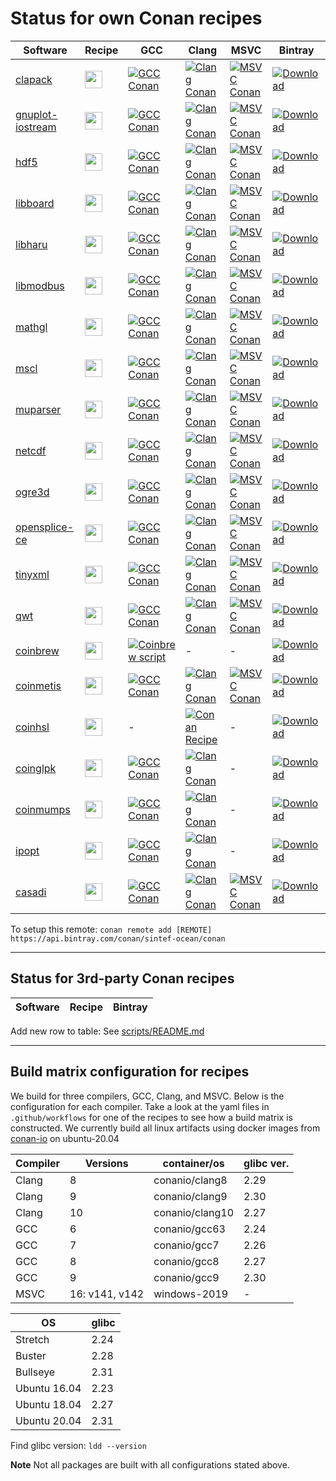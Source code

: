 # Status for own Conan recipes

Software | Recipe | GCC | Clang | MSVC | Bintray
---|---|---|---|---|---
[clapack](http://www.netlib.org/clapack)|[<img src="https://github.com/favicon.ico" height="28">](https://github.com/sintef-ocean/conan-clapack)|[![GCC Conan](https://github.com/sintef-ocean/conan-clapack/workflows/GCC%20Conan/badge.svg)](https://github.com/sintef-ocean/conan-clapack/actions?query=workflow%3A"GCC+Conan")|[![Clang Conan](https://github.com/sintef-ocean/conan-clapack/workflows/Clang%20Conan/badge.svg)](https://github.com/sintef-ocean/conan-clapack/actions?query=workflow%3A"Clang+Conan")|[![MSVC Conan](https://github.com/sintef-ocean/conan-clapack/workflows/MSVC%20Conan/badge.svg)](https://github.com/sintef-ocean/conan-clapack/actions?query=workflow%3A"MSVC+Conan")|[![Download](https://api.bintray.com/packages/sintef-ocean/conan/clapack%3Asintef/images/download.svg)](https://bintray.com/sintef-ocean/conan/clapack%3Asintef/_latestVersion)
[gnuplot-iostream](https://github.com/dstahlke/gnuplot-iostream)|[<img src="https://github.com/favicon.ico" height="28">](https://github.com/sintef-ocean/conan-gnuplot-iostream)|[![GCC Conan](https://github.com/sintef-ocean/conan-gnuplot-iostream/workflows/GCC%20Conan/badge.svg)](https://github.com/sintef-ocean/conan-gnuplot-iostream/actions?query=workflow%3A"GCC+Conan")|[![Clang Conan](https://github.com/sintef-ocean/conan-gnuplot-iostream/workflows/Clang%20Conan/badge.svg)](https://github.com/sintef-ocean/conan-gnuplot-iostream/actions?query=workflow%3A"Clang+Conan")|[![MSVC Conan](https://github.com/sintef-ocean/conan-gnuplot-iostream/workflows/MSVC%20Conan/badge.svg)](https://github.com/sintef-ocean/conan-gnuplot-iostream/actions?query=workflow%3A"MSVC+Conan")|[![Download](https://api.bintray.com/packages/sintef-ocean/conan/gnuplot-iostream%3Asintef/images/download.svg)](https://bintray.com/sintef-ocean/conan/gnuplot-iostream%3Asintef/_latestVersion)
[hdf5](https://portal.hdfgroup.org/display/HDF5/HDF5)|[<img src="https://github.com/favicon.ico" height="28">](https://github.com/sintef-ocean/conan-hdf5)|[![GCC Conan](https://github.com/sintef-ocean/conan-hdf5/workflows/GCC%20Conan/badge.svg)](https://github.com/sintef-ocean/conan-hdf5/actions?query=workflow%3A"GCC+Conan")|[![Clang Conan](https://github.com/sintef-ocean/conan-hdf5/workflows/Clang%20Conan/badge.svg)](https://github.com/sintef-ocean/conan-hdf5/actions?query=workflow%3A"Clang+Conan")|[![MSVC Conan](https://github.com/sintef-ocean/conan-hdf5/workflows/MSVC%20Conan/badge.svg)](https://github.com/sintef-ocean/conan-hdf5/actions?query=workflow%3A"MSVC+Conan")|[![Download](https://api.bintray.com/packages/sintef-ocean/conan/hdf5%3Asintef/images/download.svg)](https://bintray.com/sintef-ocean/conan/hdf5%3Asintef/_latestVersion)
[libboard](https://github.com/c-koi/libboard)|[<img src="https://github.com/favicon.ico" height="28">](https://github.com/sintef-ocean/conan-libboard)|[![GCC Conan](https://github.com/sintef-ocean/conan-libboard/workflows/GCC%20Conan/badge.svg)](https://github.com/sintef-ocean/conan-libboard/actions?query=workflow%3A"GCC+Conan")|[![Clang Conan](https://github.com/sintef-ocean/conan-libboard/workflows/Clang%20Conan/badge.svg)](https://github.com/sintef-ocean/conan-libboard/actions?query=workflow%3A"Clang+Conan")|[![MSVC Conan](https://github.com/sintef-ocean/conan-libboard/workflows/MSVC%20Conan/badge.svg)](https://github.com/sintef-ocean/conan-libboard/actions?query=workflow%3A"MSVC+Conan")|[![Download](https://api.bintray.com/packages/sintef-ocean/conan/libboard%3Asintef/images/download.svg)](https://bintray.com/sintef-ocean/conan/libboard%3Asintef/_latestVersion)
[libharu](http://libharu.org)|[<img src="https://github.com/favicon.ico" height="28">](https://github.com/sintef-ocean/conan-libharu)|[![GCC Conan](https://github.com/sintef-ocean/conan-libharu/workflows/GCC%20Conan/badge.svg)](https://github.com/sintef-ocean/conan-libharu/actions?query=workflow%3A"GCC+Conan")|[![Clang Conan](https://github.com/sintef-ocean/conan-libharu/workflows/Clang%20Conan/badge.svg)](https://github.com/sintef-ocean/conan-libharu/actions?query=workflow%3A"Clang+Conan")|[![MSVC Conan](https://github.com/sintef-ocean/conan-libharu/workflows/MSVC%20Conan/badge.svg)](https://github.com/sintef-ocean/conan-libharu/actions?query=workflow%3A"MSVC+Conan")|[![Download](https://api.bintray.com/packages/sintef-ocean/conan/libharu%3Asintef/images/download.svg)](https://bintray.com/sintef-ocean/conan/libharu%3Asintef/_latestVersion)
[libmodbus](http://libmodbus.org)|[<img src="https://github.com/favicon.ico" height="28">](https://github.com/sintef-ocean/conan-libmodbus)|[![GCC Conan](https://github.com/sintef-ocean/conan-libmodbus/workflows/GCC%20Conan/badge.svg)](https://github.com/sintef-ocean/conan-libmodbus/actions?query=workflow%3A"GCC+Conan")|[![Clang Conan](https://github.com/sintef-ocean/conan-libmodbus/workflows/Clang%20Conan/badge.svg)](https://github.com/sintef-ocean/conan-libmodbus/actions?query=workflow%3A"Clang+Conan")|[![MSVC Conan](https://github.com/sintef-ocean/conan-libmodbus/workflows/MSVC%20Conan/badge.svg)](https://github.com/sintef-ocean/conan-libmodbus/actions?query=workflow%3A"MSVC+Conan")|[![Download](https://api.bintray.com/packages/sintef-ocean/conan/libmodbus%3Asintef/images/download.svg)](https://bintray.com/sintef-ocean/conan/libmodbus%3Asintef/_latestVersion)
[mathgl](http://mathgl.sourceforge.net)|[<img src="https://github.com/favicon.ico" height="28">](https://github.com/sintef-ocean/conan-mathgl)|[![GCC Conan](https://github.com/sintef-ocean/conan-mathgl/workflows/GCC%20Conan/badge.svg)](https://github.com/sintef-ocean/conan-mathgl/actions?query=workflow%3A"GCC+Conan")|[![Clang Conan](https://github.com/sintef-ocean/conan-mathgl/workflows/Clang%20Conan/badge.svg)](https://github.com/sintef-ocean/conan-mathgl/actions?query=workflow%3A"Clang+Conan")|[![MSVC Conan](https://github.com/sintef-ocean/conan-mathgl/workflows/MSVC%20Conan/badge.svg)](https://github.com/sintef-ocean/conan-mathgl/actions?query=workflow%3A"MSVC+Conan")|[![Download](https://api.bintray.com/packages/sintef-ocean/conan/mathgl%3Asintef/images/download.svg)](https://bintray.com/sintef-ocean/conan/mathgl%3Asintef/_latestVersion)
[mscl](https://github.com/LORD-MicroStrain/MSCL)|[<img src="https://github.com/favicon.ico" height="28">](https://github.com/sintef-ocean/conan-mscl)|[![GCC Conan](https://github.com/sintef-ocean/conan-mscl/workflows/GCC%20Conan/badge.svg)](https://github.com/sintef-ocean/conan-mscl/actions?query=workflow%3A"GCC+Conan")|[![Clang Conan](https://github.com/sintef-ocean/conan-mscl/workflows/Clang%20Conan/badge.svg)](https://github.com/sintef-ocean/conan-mscl/actions?query=workflow%3A"Clang+Conan")|[![MSVC Conan](https://github.com/sintef-ocean/conan-mscl/workflows/MSVC%20Conan/badge.svg)](https://github.com/sintef-ocean/conan-mscl/actions?query=workflow%3A"MSVC+Conan")|[![Download](https://api.bintray.com/packages/sintef-ocean/conan/mscl%3Asintef/images/download.svg)](https://bintray.com/sintef-ocean/conan/mscl%3Asintef/_latestVersion)
[muparser](https://beltoforion.de/en/muparser/)|[<img src="https://github.com/favicon.ico" height="28">](https://github.com/sintef-ocean/conan-muparser)|[![GCC Conan](https://github.com/sintef-ocean/conan-muparser/workflows/GCC%20Conan/badge.svg)](https://github.com/sintef-ocean/conan-muparser/actions?query=workflow%3A"GCC+Conan")|[![Clang Conan](https://github.com/sintef-ocean/conan-muparser/workflows/Clang%20Conan/badge.svg)](https://github.com/sintef-ocean/conan-muparser/actions?query=workflow%3A"Clang+Conan")|[![MSVC Conan](https://github.com/sintef-ocean/conan-muparser/workflows/MSVC%20Conan/badge.svg)](https://github.com/sintef-ocean/conan-muparser/actions?query=workflow%3A"MSVC+Conan")|[![Download](https://api.bintray.com/packages/sintef-ocean/conan/muparser%3Asintef/images/download.svg)](https://bintray.com/sintef-ocean/conan/muparser%3Asintef/_latestVersion)
[netcdf](https://github.com/Unidata/netcdf-c.git)|[<img src="https://github.com/favicon.ico" height="28">](https://github.com/sintef-ocean/conan-netcdf-c)|[![GCC Conan](https://github.com/sintef-ocean/conan-netcdf-c/workflows/GCC%20Conan/badge.svg)](https://github.com/sintef-ocean/conan-netcdf-c/actions?query=workflow%3A"GCC+Conan")|[![Clang Conan](https://github.com/sintef-ocean/conan-netcdf-c/workflows/Clang%20Conan/badge.svg)](https://github.com/sintef-ocean/conan-netcdf-c/actions?query=workflow%3A"Clang+Conan")|[![MSVC Conan](https://github.com/sintef-ocean/conan-netcdf-c/workflows/MSVC%20Conan/badge.svg)](https://github.com/sintef-ocean/conan-netcdf-c/actions?query=workflow%3A"MSVC+Conan")|[![Download](https://api.bintray.com/packages/sintef-ocean/conan/netcdf%3Asintef/images/download.svg)](https://bintray.com/sintef-ocean/conan/netcdf%3Asintef/_latestVersion)
[ogre3d](https://www.ogre3d.org/)|[<img src="https://github.com/favicon.ico" height="28">](https://github.com/sintef-ocean/conan-ogre3d)|[![GCC Conan](https://github.com/sintef-ocean/conan-ogre3d/workflows/GCC%20Conan/badge.svg)](https://github.com/sintef-ocean/conan-ogre3d/actions?query=workflow%3A"GCC+Conan")|[![Clang Conan](https://github.com/sintef-ocean/conan-ogre3d/workflows/Clang%20Conan/badge.svg)](https://github.com/sintef-ocean/conan-ogre3d/actions?query=workflow%3A"Clang+Conan")|[![MSVC Conan](https://github.com/sintef-ocean/conan-ogre3d/workflows/MSVC%20Conan/badge.svg)](https://github.com/sintef-ocean/conan-ogre3d/actions?query=workflow%3A"MSVC+Conan")|[![Download](https://api.bintray.com/packages/sintef-ocean/conan/ogre3d%3Asintef/images/download.svg)](https://bintray.com/sintef-ocean/conan/ogre3d%3Asintef/_latestVersion)
[opensplice-ce](https://github.com/ADLINK-IST/opensplice)|[<img src="https://github.com/favicon.ico" height="28">](https://github.com/sintef-ocean/conan-opensplice-ce)|[![GCC Conan](https://github.com/sintef-ocean/conan-opensplice-ce/workflows/GCC%20Conan/badge.svg)](https://github.com/sintef-ocean/conan-opensplice-ce/actions?query=workflow%3A"GCC+Conan")|[![Clang Conan](https://github.com/sintef-ocean/conan-opensplice-ce/workflows/Clang%20Conan/badge.svg)](https://github.com/sintef-ocean/conan-opensplice-ce/actions?query=workflow%3A"Clang+Conan")|[![MSVC Conan](https://github.com/sintef-ocean/conan-opensplice-ce/workflows/MSVC%20Conan/badge.svg)](https://github.com/sintef-ocean/conan-opensplice-ce/actions?query=workflow%3A"MSVC+Conan")|[![Download](https://api.bintray.com/packages/sintef-ocean/conan/opensplice-ce%3Asintef/images/download.svg)](https://bintray.com/sintef-ocean/conan/opensplice-ce%3Asintef/_latestVersion)
[tinyxml](http://www.grinninglizard.com/tinyxml)|[<img src="https://github.com/favicon.ico" height="28">](https://github.com/sintef-ocean/conan-tinyxml)|[![GCC Conan](https://github.com/sintef-ocean/conan-tinyxml/workflows/GCC%20Conan/badge.svg)](https://github.com/sintef-ocean/conan-tinyxml/actions?query=workflow%3A"GCC+Conan")|[![Clang Conan](https://github.com/sintef-ocean/conan-tinyxml/workflows/Clang%20Conan/badge.svg)](https://github.com/sintef-ocean/conan-tinyxml/actions?query=workflow%3A"Clang+Conan")|[![MSVC Conan](https://github.com/sintef-ocean/conan-tinyxml/workflows/MSVC%20Conan/badge.svg)](https://github.com/sintef-ocean/conan-tinyxml/actions?query=workflow%3A"MSVC+Conan")|[![Download](https://api.bintray.com/packages/sintef-ocean/conan/tinyxml%3Asintef/images/download.svg)](https://bintray.com/sintef-ocean/conan/tinyxml%3Asintef/_latestVersion)
[qwt](https://qwt.sourceforge.io/)|[<img src="https://github.com/favicon.ico" height="28">](https://github.com/sintef-ocean/conan-qwt)|[![GCC Conan](https://github.com/sintef-ocean/conan-qwt/workflows/GCC%20Conan/badge.svg)](https://github.com/sintef-ocean/conan-qwt/actions?query=workflow%3A"GCC+Conan")|[![Clang Conan](https://github.com/sintef-ocean/conan-qwt/workflows/Clang%20Conan/badge.svg)](https://github.com/sintef-ocean/conan-qwt/actions?query=workflow%3A"Clang+Conan")|[![MSVC Conan](https://github.com/sintef-ocean/conan-qwt/workflows/MSVC%20Conan/badge.svg)](https://github.com/sintef-ocean/conan-qwt/actions?query=workflow%3A"MSVC+Conan")|[![Download](https://api.bintray.com/packages/sintef-ocean/conan/qwt%3Asintef/images/download.svg)](https://bintray.com/sintef-ocean/conan/qwt%3Asintef/_latestVersion)
[coinbrew](http://github.com/coin-or/coinbrew)|[<img src="https://github.com/favicon.ico" height="28">](https://github.com/sintef-ocean/conan-coinbrew)|[![Coinbrew script](https://github.com/sintef-ocean/conan-coinbrew/workflows/GCC%20Conan/badge.svg)](https://github.com/sintef-ocean/conan-coinbrew/actions?query=workflow%3A"GCC+Conan")|-|-|[![Download](https://api.bintray.com/packages/sintef-ocean/conan/coinbrew%3Asintef/images/download.svg)](https://bintray.com/sintef-ocean/conan/coinbrew%3Asintef/_latestVersion)
[coinmetis](http://glaros.dtc.umn.edu/gkhome/metis/metis/overview)|[<img src="https://github.com/favicon.ico" height="28">](https://github.com/sintef-ocean/conan-coinmetis)|[![GCC Conan](https://github.com/sintef-ocean/conan-coinmetis/workflows/GCC%20Conan/badge.svg)](https://github.com/sintef-ocean/conan-coinmetis/actions?query=workflow%3A"GCC+Conan")|[![Clang Conan](https://github.com/sintef-ocean/conan-coinmetis/workflows/Clang%20Conan/badge.svg)](https://github.com/sintef-ocean/conan-coinmetis/actions?query=workflow%3A"Clang+Conan")|[![MSVC Conan](https://github.com/sintef-ocean/conan-coinmetis/workflows/MSVC%20Conan/badge.svg)](https://github.com/sintef-ocean/conan-coinmetis/actions?query=workflow%3A"MSVC+Conan")|[![Download](https://api.bintray.com/packages/sintef-ocean/conan/coinmetis%3Asintef/images/download.svg)](https://bintray.com/sintef-ocean/conan/coinmetis%3Asintef/_latestVersion)
[coinhsl](http://www.hsl.rl.ac.uk/ipopt/)|[<img src="https://github.com/favicon.ico" height="28">](https://github.com/sintef-ocean/conan-coinhsl)|-|[![Conan Recipe](https://github.com/sintef-ocean/conan-coinhsl/workflows/Clang%20Conan/badge.svg)](https://github.com/sintef-ocean/conan-coinhsl/actions?query=workflow%3A"Clang+Conan")|-|[![Download](https://api.bintray.com/packages/sintef-ocean/conan/coinhsl%3Asintef/images/download.svg)](https://bintray.com/sintef-ocean/conan/coinhsl%3Asintef/_latestVersion)
[coinglpk](https://www.gnu.org/software/glpk)|[<img src="https://github.com/favicon.ico" height="28">](https://github.com/sintef-ocean/conan-coinglpk)|[![GCC Conan](https://github.com/sintef-ocean/conan-coinglpk/workflows/GCC%20Conan/badge.svg)](https://github.com/sintef-ocean/conan-coinglpk/actions?query=workflow%3A"GCC+Conan")|[![Clang Conan](https://github.com/sintef-ocean/conan-coinglpk/workflows/Clang%20Conan/badge.svg)](https://github.com/sintef-ocean/conan-coinglpk/actions?query=workflow%3A"Clang+Conan")|-|[![Download](https://api.bintray.com/packages/sintef-ocean/conan/coinglpk%3Asintef/images/download.svg)](https://bintray.com/sintef-ocean/conan/coinglpk%3Asintef/_latestVersion)
[coinmumps](http://mumps.enseeiht.fr)|[<img src="https://github.com/favicon.ico" height="28">](https://github.com/sintef-ocean/conan-coinmumps)|[![GCC Conan](https://github.com/sintef-ocean/conan-coinmumps/workflows/GCC%20Conan/badge.svg)](https://github.com/sintef-ocean/conan-coinmumps/actions?query=workflow%3A"GCC+Conan")|[![Clang Conan](https://github.com/sintef-ocean/conan-coinmumps/workflows/Clang%20Conan/badge.svg)](https://github.com/sintef-ocean/conan-coinmumps/actions?query=workflow%3A"Clang+Conan")|-|[![Download](https://api.bintray.com/packages/sintef-ocean/conan/coinmumps%3Asintef/images/download.svg)](https://bintray.com/sintef-ocean/conan/coinmumps%3Asintef/_latestVersion)
[ipopt](https://github.com/coin-or/ipopt)|[<img src="https://github.com/favicon.ico" height="28">](https://github.com/sintef-ocean/conan-ipopt)|[![GCC Conan](https://github.com/sintef-ocean/conan-ipopt/workflows/GCC%20Conan/badge.svg)](https://github.com/sintef-ocean/conan-ipopt/actions?query=workflow%3A"GCC+Conan")|[![Clang Conan](https://github.com/sintef-ocean/conan-ipopt/workflows/Clang%20Conan/badge.svg)](https://github.com/sintef-ocean/conan-ipopt/actions?query=workflow%3A"Clang+Conan")|-|[![Download](https://api.bintray.com/packages/sintef-ocean/conan/ipopt%3Asintef/images/download.svg)](https://bintray.com/sintef-ocean/conan/ipopt%3Asintef/_latestVersion)
[casadi](https://web.casadi.org)|[<img src="https://github.com/favicon.ico" height="28">](https://github.com/sintef-ocean/conan-casadi)|[![GCC Conan](https://github.com/sintef-ocean/conan-casadi/workflows/GCC%20Conan/badge.svg)](https://github.com/sintef-ocean/conan-casadi/actions?query=workflow%3A"GCC+Conan")|[![Clang Conan](https://github.com/sintef-ocean/conan-casadi/workflows/Clang%20Conan/badge.svg)](https://github.com/sintef-ocean/conan-casadi/actions?query=workflow%3A"Clang+Conan")|[![MSVC Conan](https://github.com/sintef-ocean/conan-casadi/workflows/MSVC%20Conan/badge.svg)](https://github.com/sintef-ocean/conan-casadi/actions?query=workflow%3A"MSVC+Conan")|[![Download](https://api.bintray.com/packages/sintef-ocean/conan/casadi%3Asintef/images/download.svg)](https://bintray.com/sintef-ocean/conan/casadi%3Asintef/_latestVersion)


To setup this remote:
`conan remote add [REMOTE] https://api.bintray.com/conan/sintef-ocean/conan`

----
## Status for 3rd-party Conan recipes

Software | Recipe | Bintray
---|---|---


Add new row to table: See [scripts/README.md](scripts/README.md)

----
## Build matrix configuration for recipes
We build for three compilers, GCC, Clang, and MSVC. Below is the configuration for each
compiler. Take a look at the yaml files in `.github/workflows` for one of the recipes to
see how a build matrix is constructed. We currently build all linux artifacts using docker
images from [conan-io](https://github.com/conan-io/conan-docker-tools) on ubuntu-20.04

| Compiler | Versions       | container/os    | glibc ver. |
| -------- | -------------- | ------------    | ---------- |
| Clang    | 8              | conanio/clang8  | 2.29       |
| Clang    | 9              | conanio/clang9  | 2.30       |
| Clang    | 10             | conanio/clang10 | 2.27       |
| GCC      | 6              | conanio/gcc63   | 2.24       |
| GCC      | 7              | conanio/gcc7    | 2.26       |
| GCC      | 8              | conanio/gcc8    | 2.27       |
| GCC      | 9              | conanio/gcc9    | 2.30       |
| MSVC     | 16: v141, v142 | windows-2019    | -          |

| OS           | glibc |
|--------------|-------|
| Stretch      | 2.24  |
| Buster       | 2.28  |
| Bullseye     | 2.31  |
| Ubuntu 16.04 | 2.23  |
| Ubuntu 18.04 | 2.27  |
| Ubuntu 20.04 | 2.31  |

Find glibc version: `ldd --version`

**Note** Not all packages are built with all configurations stated above.
